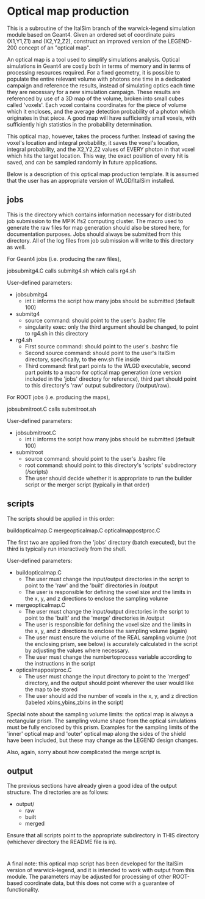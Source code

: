 # Optical map production

This is a subroutine of the ItalSim branch of the warwick-legend simulation module based on Geant4. Given an ordered set of coordinate pairs (X1,Y1,Z1) and (X2,Y2,Z2), construct an improved version of the LEGEND-200 concept of an "optical map".

An optical map is a tool used to simplify simulations analysis. Optical simulations in Geant4 are costly both in terms of memory and in terms of processing resources required. For a fixed geometry, it is possible to populate the entire relevant volume with photons one time in a dedicated campaign and reference the results, instead of simulating optics each time they are necessary for a new simulation campaign. These results are referenced by use of a 3D map of the volume, broken into small cubes called 'voxels'. Each voxel contains coordinates for the piece of volume which it encloses, and the average detection probability of a photon which originates in that piece. A good map will have sufficiently small voxels, with sufficiently high statistics in the probability determination.

This optical map, however, takes the process further. Instead of saving the voxel's location and integral probability, it saves the voxel's location, integral probability, and the X2,Y2,Z2 values of EVERY photon in that voxel which hits the target location. This way, the exact position of every hit is saved, and can be sampled randomly in future applications.

Below is a description of this optical map production template. It is assumed that the user has an appropriate version of WLGD/ItalSim installed.


## jobs

This is the directory which contains information necessary for distributed job submission to the MPIK lfs2 computing cluster. The macro used to generate the raw files for map generation should also be stored here, for documentation purposes. Jobs should always be submitted from this directory. All of the log files from job submission will write to this directory as well.

For Geant4 jobs (i.e. producing the raw files), 

jobsubmitg4.C calls
submitg4.sh which calls
rg4.sh

User-defined parameters:
- jobsubmitg4
  - int i: informs the script how many jobs should be submitted (default 100)
- submitg4
  - source command: should point to the user's .bashrc file
  - singularity exec: only the third argument should be changed, to point to rg4.sh in this directory
- rg4.sh
  - First source command: should point to the user's .bashrc file
  - Second source command: should point to the user's ItalSim directory, specifically, to the env.sh file inside
  - Third command: first part points to the WLGD executable, second part points to a macro for optical map generation (one version included in the 'jobs' directory for reference), third part should point to this directory's 'raw' output subdirectory (/output/raw).


For ROOT jobs (i.e. producing the maps),

jobsubmitroot.C calls
submitroot.sh

User-defined parameters:
- jobsubmitroot.C
  - int i: informs the script how many jobs should be submitted (default 100)
- submitroot
  - source command: should point to the user's .bashrc file
  - root command: should point to this directory's 'scripts' subdirectory (/scripts)
  - The user should decide whether it is appropriate to run the builder script or the merger script (typically in that order)


## scripts

The scripts should be applied in this order:

buildopticalmap.C
mergeopticalmap.C
opticalmappostproc.C

The first two are applied from the 'jobs' directory (batch executed), but the third is typically run interactively from the shell.

User-defined parameters:
- buildopticalmap.C
  - The user must change the input/output directories in the script to point to the 'raw' and the 'built' directories in /output
  - The user is responsible for defining the voxel size and the limits in the x, y, and z directions to enclose the sampling volume
- mergeopticalmap.C
  - The user must change the input/output directories in the script to point to the 'built' and the 'merge' directories in /output
  - The user is responsible for defining the voxel size and the limits in the x, y, and z directions to enclose the sampling volume (again)
  - The user must ensure the volume of the REAL sampling volume (not the enclosing prism, see below) is accurately calculated in the script by adjusting the values where necessary.
  - The user must change the numbertoprocess variable according to the instructions in the script
- opticalmappostproc.C
  - The user must change the input directory to point to the 'merged' directory, and the output should point wherever the user would like the map to be stored
  - The user should add the number of voxels in the x, y, and z direction (labeled xbins,ybins,zbins in the script)
  
Special note about the sampling volume limits: the optical map is always a rectangular prism. The sampling volume shape from the optical simulations must be fully enclosed by this prism. Examples for the sampling limits of the 'inner' optical map and 'outer' optical map along the sides of the shield have been included, but these may change as the LEGEND design changes.

Also, again, sorry about how complicated the merge script is.

## output

The previous sections have already given a good idea of the output structure. The directories are as follows:

- output/
  - raw
  - built
  - merged

Ensure that all scripts point to the appropriate subdirectory in THIS directory (whichever directory the README file is in).

# 
A final note: this optical map script has been developed for the ItalSim version of warwick-legend, and it is intended to work with output from this module. The parameters may be adjusted for processing of other ROOT-based coordinate data, but this does not come with a guarantee of functionality.